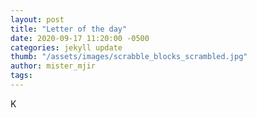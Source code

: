 ```yaml
---
layout: post
title: "Letter of the day"
date: 2020-09-17 11:20:00 -0500
categories: jekyll update
thumb: "/assets/images/scrabble_blocks_scrambled.jpg"
author: mister_mjir
tags:
---
```

K
